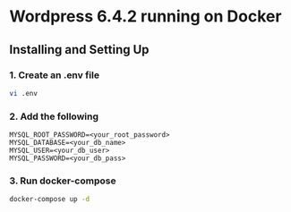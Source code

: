 # Wordpress 6.4.2 running on Docker

## Installing and Setting Up
### 1. Create an .env file
```bash
vi .env
```

### 2. Add the following
```
MYSQL_ROOT_PASSWORD=<your_root_password>
MYSQL_DATABASE=<your_db_name>
MYSQL_USER=<your_db_user>
MYSQL_PASSWORD=<your_db_pass>
```

### 3. Run docker-compose
```bash
docker-compose up -d
```
